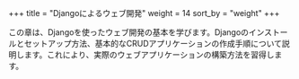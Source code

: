 +++
title = "Djangoによるウェブ開発"
weight = 14
sort_by = "weight"
+++

この章は、Djangoを使ったウェブ開発の基本を学びます。Djangoのインストールとセットアップ方法、基本的なCRUDアプリケーションの作成手順について説明します。これにより、実際のウェブアプリケーションの構築方法を習得します。
